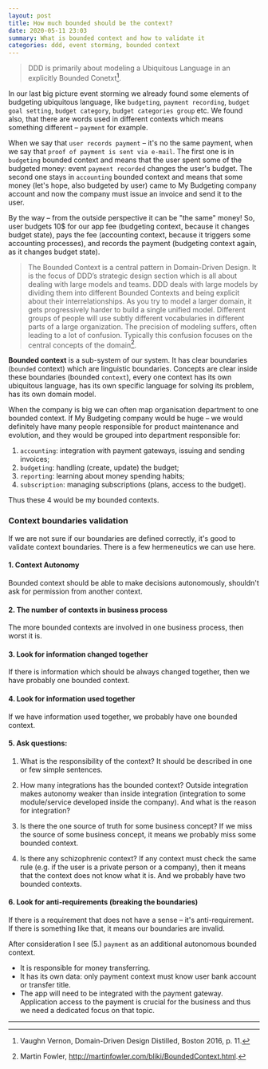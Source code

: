 ```yaml
---
layout: post
title: How much bounded should be the context?
date: 2020-05-11 23:03
summary: What is bounded context and how to validate it
categories: ddd, event storming, bounded context
---
```


> DDD is primarily about modeling a Ubiquitous Language in an explicitly Bounded Conetxt[^1].


In our last big picture event storming we already found some elements of budgeting ubiquitous language, like `budgeting`, `payment recording`, `budget goal setting`, `budget category`, `budget categories group` etc. We found also, that there are words used in different contexts which means something different – `payment` for example.

When we say that `user records payment` – it's no the same payment, when we say that `proof of payment is sent via e-mail`. The first one is in `budgeting` bounded context and means that the user spent some of the budgeted money: event `payment recorded` changes the user's budget. The second one stays in `accounting` bounded context and means that some money (let's hope, also budgeted by user) came to My Budgeting company account and now the company must issue an invoice and send it to the user.

By the way – from the outside perspective it can be "the same" money! So, user budgets 10$ for our app fee (budgeting context, because it changes budget state), pays the fee (accounting context, because it triggers some accounting processes), and records the payment (budgeting context again, as it changes budget state).

> The Bounded Context is a central pattern in Domain-Driven Design. It is the focus of DDD’s strategic design section which is all about dealing with large models and teams. DDD deals with large models by dividing them into different Bounded Contexts and being explicit about their interrelationships.
As you try to model a larger domain, it gets progressively harder to build a single unified model. Different groups of people will use subtly different vocabularies in different parts of a large organization. The precision of modeling suffers, often leading to a lot of confusion. Typically this confusion focuses on the central concepts of the domain[^2].


__Bounded context__ is a sub-system of our system. It has clear boundaries (`bounded` context) which are linguistic boundaries. Concepts are clear inside these boundaries (bounded `context`), every one context has its own ubiquitous language, has its own specific language for solving its problem, has its own domain model.

When the company is big we can often map organisation department to one bounded context. If My Budgeting company would be huge – we would definitely have many people responsible for product maintenance and evolution, and they would be grouped into department responsible for:

1. `accounting`: integration with payment gateways, issuing and sending invoices;
2. `budgeting`: handling (create, update) the budget;
3. `reporting`: learning about money spending habits;
4. `subscription`: managing subscriptions (plans, access to the budget).

Thus these 4 would be my bounded contexts.

### Context boundaries validation
If we are not sure if our boundaries are defined correctly, it's good to validate context boundaries. There is a few hermeneutics we can use here.

#### 1. Context Autonomy
Bounded context should be able to make decisions autonomously, shouldn't ask for permission from another context.

#### 2. The number of contexts in business process
The more bounded contexts are involved in one business process, then worst it is.

#### 3. Look for information changed together
If there is information which should be always changed together, then we have probably one bounded context.

#### 4. Look for information used together
If we have information used together, we probably have one bounded context.

#### 5. Ask questions:
1. What is the responsibility of the context?
It should be described in one or few simple sentences.

2. How many integrations has the bounded context?
Outside integration makes autonomy weaker than inside integration (integration to some module/service developed inside the company). And what is the reason for integration?

3. Is there the one source of truth for some business concept?
If we miss the source of some business concept, it means we probably miss some bounded context.

4. Is there any schizophrenic context?
If any context must check the same rule (e.g. if the user is a private person or a company), then it means that the context does not know what it is. And we probably have two bounded contexts.

#### 6. Look for anti-requirements (breaking the boundaries)
If there is a requirement that does not have a sense – it's anti-requirement. If there is something like that, it means our boundaries are invalid.


After consideration I see (5.) `payment` as an additional autonomous bounded context.
* It is responsible for money transferring.
* It has its own data: only payment context must know user bank account or transfer title.
* The app will need to be integrated with the payment gateway. Application access to the payment is crucial for the business and thus we need a dedicated focus on that topic.


---

[^1]: Vaughn Vernon, Domain-Driven Design Distilled, Boston 2016, p. 11.

[^2]: Martin Fowler, http://martinfowler.com/bliki/BoundedContext.html.

